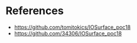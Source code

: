 # References
- https://github.com/tomitokics/IOSurface_poc18
- https://github.com/34306/IOSurface_poc18